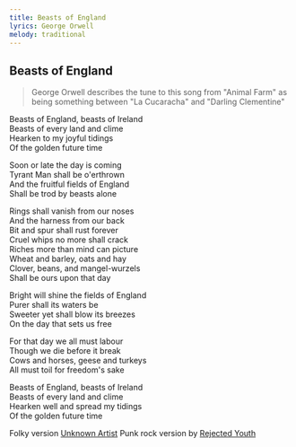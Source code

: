 ```yaml
---
title: Beasts of England
lyrics: George Orwell
melody: traditional
---
```

 
## Beasts of England

> George Orwell describes the tune to this song from "Animal Farm" as being something between "La Cucaracha" and "Darling Clementine"

Beasts of England, beasts of Ireland  
Beasts of every land and clime  
Hearken to my joyful tidings  
Of the golden future time

Soon or late the day is coming  
Tyrant Man shall be o'erthrown  
And the fruitful fields of England  
Shall be trod by beasts alone

Rings shall vanish from our noses  
And the harness from our back  
Bit and spur shall rust forever  
Cruel whips no more shall crack  
Riches more than mind can picture  
Wheat and barley, oats and hay  
Clover, beans, and mangel-wurzels  
Shall be ours upon that day

Bright will shine the fields of England  
Purer shall its waters be  
Sweeter yet shall blow its breezes  
On the day that sets us free

For that day we all must labour  
Though we die before it break  
Cows and horses, geese and turkeys  
All must toil for freedom's sake

Beasts of England, beasts of Ireland  
Beasts of every land and clime  
Hearken well and spread my tidings  
Of the golden future time

Folky version [Unknown Artist](https://www.youtube.com/watch?v=v9s-5mTLtq0)
Punk rock version by [Rejected Youth](https://www.youtube.com/watch?v=NKpc4Lmw7Bk)

